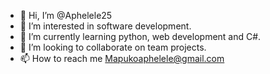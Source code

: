- 👋 Hi, I’m @Aphelele25
- 👀 I’m interested in software development.
- 🌱 I’m currently learning python, web development and C#. 
- 💞️ I’m looking to collaborate on team projects.
- 📫 How to reach me Mapukoaphelele@gmail.com

<!---
Aphelele25/Aphelele25 is a ✨ special ✨ repository because its `README.md` (this file) appears on your GitHub profile.
You can click the Preview link to take a look at your changes.
--->
